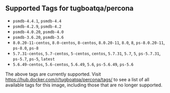 ## Supported Tags for tugboatqa/percona

* `psmdb-4.4.1`, `psmdb-4.4`
* `psmdb-4.2.9`, `psmdb-4.2`
* `psmdb-4.0.20`, `psmdb-4.0`
* `psmdb-3.6.20`, `psmdb-3.6`
* `8.0.20-11-centos`, `8.0-centos`, `8-centos`, `8.0.20-11`, `8.0`, `8`, `ps-8.0.20-11`, `ps-8.0`, `ps-8`
* `5.7.31-centos`, `5.7-centos`, `5-centos`, `centos`, `5.7.31`, `5.7`, `5`, `ps-5.7.31`, `ps-5.7`, `ps-5`, `latest`
* `5.6.49-centos`, `5.6-centos`, `5.6.49`, `5.6`, `ps-5.6.49`, `ps-5.6`

The above tags are currently supported. Visit https://hub.docker.com/r/tugboatqa/percona/tags/ to see a list of all available tags for this image, including those that are no longer supported.
